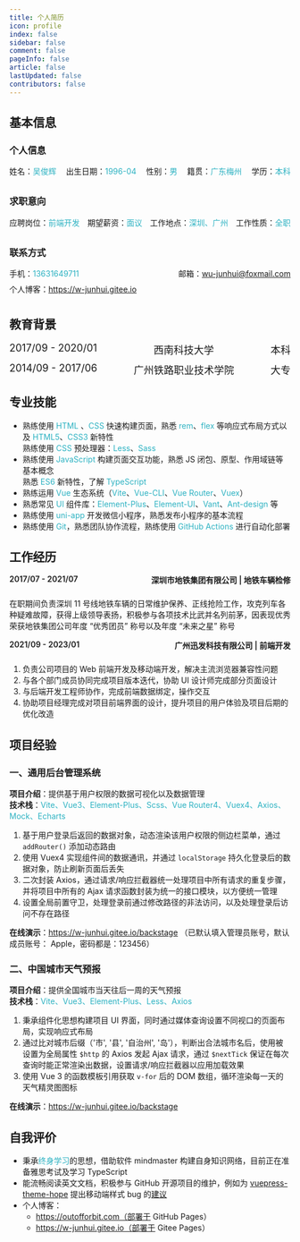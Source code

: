 ```yaml
---
title: 个人简历
icon: profile
index: false
sidebar: false
comment: false
pageInfo: false
article: false
lastUpdated: false
contributors: false
---
```


<Circle></Circle>

<script setup lang="ts">
import Circle from "@Circle";
import BasicInfo from "@BasicInfo";
</script>

## 基本信息

### 个人信息

  <div class="person">
    <div>姓名：<span>吴俊辉</span></div>
     <div>出生日期：<span>1996-04</span></div>
    <div>性别：<span>男</span></div>
    <div>籍贯：<span>广东梅州</span></div>
    <div>学历：<span>本科</span></div>
  </div>

### 求职意向

  <div class="person">
    <div>应聘岗位：<span>前端开发</span></div>
     <div>期望薪资：<span>面议</span></div>
    <div>工作地点：<span>深圳、广州</span></div>
    <div>工作性质：<span>全职</span></div>
  </div>

### 联系方式

  <div class="person contact">
    <div>手机：<span>13631649711</span></div>
     <div>邮箱：<a href="mailto:wu-junhui@foxmail.com" target="_black">wu-junhui@foxmail.com</a></div>
    <div>个人博客：<a href="https://w-junhui.gitee.io" target="_black">https://w-junhui.gitee.io</a></div>
  </div>

## 教育背景

  <div class="education">
    <span>2017/09 - 2020/01</span>
    <span>西南科技大学</span>
    <span>本科</span>
  </div>

  <div class="education">
    <span>2014/09 - 2017/06</span>
    <span>广州铁路职业技术学院</span>
    <span>大专</span>
  </div>

## 专业技能

<i></i>

- 熟练使用 <i>HTML</i> 、<i>CSS</i> 快速构建页面，熟悉 <i>rem</i>、<i>flex</i> 等响应式布局方式以及 <i>HTML5</i>、<i>CSS3</i> 新特性  
  熟练使用 <i>CSS</i> 预处理器：<i>Less</i>、<i>Sass</i>
- 熟练使用 <i>JavaScript</i> 构建页面交互功能，熟悉 JS 闭包、原型、作用域链等基本概念  
  熟悉 <i>ES6</i> 新特性，了解 <i>TypeScript</i>
- 熟练运用 <i>Vue</i> 生态系统（<i>Vite</i>、<i>Vue-CLI</i>、<i>Vue Router</i>、<i>Vuex</i>）
- 熟悉常见 <i>UI</i> 组件库：<i>Element-Plus</i>、<i>Element-UI</i>、<i>Vant</i>、<i>Ant-design</i> 等
- 熟练使用 <i>uni-app</i> 开发微信小程序，熟悉发布小程序的基本流程
- 熟练使用 <i>Git</i>，熟悉团队协作流程，熟练使用 <i>GitHub Actions</i> 进行自动化部署

## 工作经历

  <div class="person work">
    <div>2017/07 - 2021/07</div>
     <div>深圳市地铁集团有限公司 | 地铁车辆检修</div>
  </div>
 
  在职期间负责深圳 11 号线地铁车辆的日常维护保养、正线抢险工作，攻克列车各种疑难故障，获得上级领导表扬，积极参与各项技术比武并名列前茅，因表现优秀荣获地铁集团公司年度 “优秀团员” 称号以及年度 “未来之星” 称号


  <div class="person work">
    <div>2021/09 - 2023/01</div>
     <div>广州迅发科技有限公司 | 前端开发</div>
  </div>

1. 负责公司项目的 Web 前端开发及移动端开发，解决主流浏览器兼容性问题<br/> 
2. 与各个部门成员协同完成项目版本迭代，协助 UI 设计师完成部分页面设计<br/> 
3. 与后端开发工程师协作，完成前端数据绑定，操作交互<br/> 
4. 协助项目经理完成对项目前端界面的设计，提升项目的用户体验及项目后期的优化改造

## 项目经验

### 一、通用后台管理系统

**项目介绍**：提供基于用户权限的数据可视化以及数据管理  
**技术栈**：<i>Vite、Vue3、Element-Plus、Scss、Vue Router4、Vuex4、Axios、Mock、Echarts</i>

1. 基于用户登录后返回的数据对象，动态渲染该用户权限的侧边栏菜单，通过 `addRouter()` 添加动态路由
2. 使用 Vuex4 实现组件间的数据通讯，并通过 `localStorage` 持久化登录后的数据对象，防止刷新页面后丢失
3. 二次封装 Axios，通过请求/响应拦截器统一处理项目中所有请求的重复步骤，并将项目中所有的 Ajax 请求函数封装为统一的接口模块，以方便统一管理
4. 设置全局前置守卫，处理登录前通过修改路径的非法访问，以及处理登录后访问不存在路径

**在线演示**：https://w-junhui.gitee.io/backstage （已默认填入管理员账号，默认成员账号： Apple，密码都是：123456）

### 二、中国城市天气预报

**项目介绍**：提供全国城市当天往后一周的天气预报  
**技术栈**：<i>Vite、Vue3、Element-Plus、Less、Axios</i> 

1. 秉承组件化思想构建项目 UI 界面，同时通过媒体查询设置不同视口的页面布局，实现响应式布局
2. 通过比对城市后缀（'市', '县', '自治州', '岛'），判断出合法城市名后，使用被设置为全局属性 `$http` 的 Axios 发起 Ajax 请求，通过 `$nextTick` 保证在每次查询时能正常渲染出数据，设置请求/响应拦截器以应用加载效果
3. 使用 Vue 3 的函数模板引用获取 `v-for` 后的 DOM 数组，循环渲染每一天的天气精灵图图标

**在线演示**：https://w-junhui.gitee.io/backstage 

## 自我评价

- 秉承<i>终身学习</i>的思想，借助软件 mindmaster 构建自身知识网络，目前正在准备雅思考试及学习 TypeScript
- 能流畅阅读英文文档，积极参与 GitHub 开源项目的维护，例如为 [vuepress-theme-hope](https://github.com/vuepress-theme-hope/vuepress-theme-hope) 提出移动端样式 bug 的[建议](https://github.com/vuepress-theme-hope/vuepress-theme-hope/issues/2031)
- 个人博客：
  - https://outofforbit.com（部署于 GitHub Pages）
  - https://w-junhui.gitee.io（部署于 Gitee Pages）

<style lang="scss">
.person {
  display: flex;
  justify-content: space-between;
  flex-wrap: wrap;

  div {
    margin-bottom: 8px;
     span{
        color:#2cb2c2;
      }
  }
}
.education {
  margin-bottom: 10px;
  display: flex;
  justify-content: space-between;
  font-size: 18px;
  flex-wrap: wrap;
}
.work{
  margin-top:15px;
  font-weight:600;
}
@media (max-width: 719px) {
  .education {
    span:first-child {
      width: 100%;
    }
  }
  .person {
    div {
      width: 50%;

    }
    div:nth-child(even){
      text-align:right;
    }
  }
  .contact,.work{
    div {
      width: 100%;

    }
    div:nth-child(even){
      text-align:left;
    }
  }

}
i{
  font-style:normal;
  color:#2cb2c2;
}
</style>
